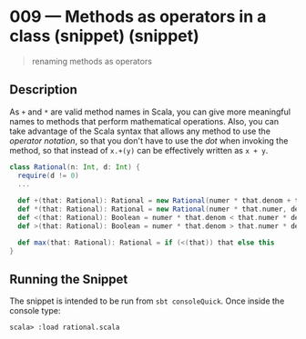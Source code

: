 # 009 &mdash; Methods as operators in a class (snippet) (snippet)
> renaming methods as operators

## Description
As `+` and `*` are valid method names in Scala, you can give more meaningful names to methods that perform mathematical operations. Also, you can take advantage of the Scala syntax that allows any method to use the *operator notation*, so that you don't have to use the *dot* when invoking the method, so that instead of `x.+(y)` can be effectively written as `x + y`.

```scala
class Rational(n: Int, d: Int) {
  require(d != 0)
  ...
  
  def +(that: Rational): Rational = new Rational(numer * that.denom + that.numer * denom, denom * that.denom)
  def *(that: Rational): Rational = new Rational(numer * that.numer, denom * that.denom)
  def <(that: Rational): Boolean = numer * that.denom < that.numer * denom
  def >(that: Rational): Boolean = numer * that.denom > that.numer * denom

  def max(that: Rational): Rational = if (<(that)) that else this
}
```


## Running the Snippet
The snippet is intended to be run from `sbt consoleQuick`. Once inside the console type:
```
scala> :load rational.scala
```